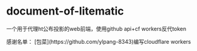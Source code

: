 # document-of-litematic
<p>一个用于代理ht公布投影的web前端，使用github api+cf workers反代token</p>
感谢名单：
[包菜](https://github.com/ylpang-8343)编写cloudflare workers
